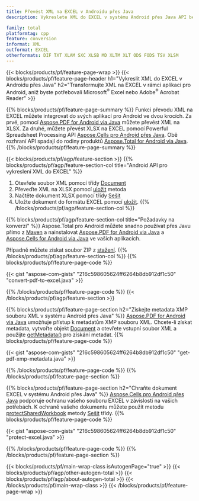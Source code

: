 ```yaml
---
title: Převést XML na EXCEL v Androidu přes Java
description: Vykreslete XML do EXCEL v systému Android přes Java API bez použití Microsoft Excel nebo Adobe Reader

family: total
platformtag: cpp
feature: conversion
informat: XML
outformat: EXCEL
otherformats: DIF TXT XLAM SXC XLSB MD XLTM XLT ODS FODS TSV XLSM
---
```

{{< blocks/products/pf/feature-page-wrap >}}
{{< blocks/products/pf/feature-page-header h1="Vykreslit XML do EXCEL v Androidu přes Java" h2="Transformujte XML na EXCEL v rámci aplikací pro Android, aniž byste potřebovali Microsoft<sup>&reg;</sup> Excel nebo Adobe<sup>&reg;</sup> Acrobat Reader" >}}

{{% blocks/products/pf/feature-page-summary %}}
Funkci převodu XML na EXCEL můžete integrovat do svých aplikací pro Android ve dvou krocích. Za prvé, pomocí [Aspose.PDF for Android via Java](https://products.aspose.com/pdf/android-java/) můžete převést XML na XLSX. Za druhé, můžete převést XLSX na EXCEL pomocí Powerful Spreadsheet Processing API [Aspose.Cells pro Android přes Java](https://products.aspose.com/cells/android-java/). Obě rozhraní API spadají do rodiny produktů [Aspose.Total for Android via Java](https://products.aspose.com/total/android-java/). 
{{% /blocks/products/pf/feature-page-summary  %}}

{{< blocks/products/pf/agp/feature-section >}}
{{% blocks/products/pf/agp/feature-section-col title="Android API pro vykreslení XML do EXCEL" %}}
1. Otevřete soubor XML pomocí třídy [Document](https://reference.aspose.com/pdf/java/com.aspose.pdf/Document)
2. Převeďte XML na XLSX pomocí [uložit](https://reference.aspose.com/pdf/java/com.aspose.pdf/Document#save-java.lang.String-com.aspose.pdf.SaveOptions-) metoda
3. Načtěte dokument XLSX pomocí třídy [Sešit](https://reference.aspose.com/cells/java/com.aspose.cells/Workbook)
4. Uložte dokument do formátu EXCEL pomocí [uložit](https://reference.aspose.com/cells/java/com.aspose.cells/workbook#save(java.lang.String,%20com.aspose.cells.SaveOptions)).
{{% /blocks/products/pf/agp/feature-section-col %}}

{{% blocks/products/pf/agp/feature-section-col title="Požadavky na konverzi" %}}
Aspose.Total pro Android můžete snadno používat přes Javu přímo z [Maven](https://releases.aspose.com/total/java/) a nainstalovat [Aspose.PDF for Android via Java](https://docs.aspose.com/pdf/androidjava/installation/) a [Aspose.Cells for Android via Java](https://docs.aspose.com/cells/java/aspose-cells-for-android-via-java-installation/) ve vašich aplikacích.

Případně můžete získat soubor ZIP z [stažení](https://releases.aspose.comtotal/androidjava).
{{% /blocks/products/pf/agp/feature-section-col %}}
{{% blocks/products/pf/feature-page-code %}}

{{< gist "aspose-com-gists" "216c598605624ff6264b8db912df1c50" "convert-pdf-to-excel.java" >}}



{{% /blocks/products/pf/feature-page-code %}}
{{< /blocks/products/pf/agp/feature-section >}}

{{% blocks/products/pf/feature-page-section  h2="Získejte metadata XMP souboru XML v systému Android přes Java" %}}
[Aspose.PDF for Android via Java](https://products.aspose.com/pdf/android-java/) umožňuje přístup k metadatům XMP souboru XML. Chcete-li získat metadata, vytvořte objekt [Document](https://reference.aspose.com/pdf/java/com.aspose.pdf/Document) a otevřete vstupní soubor XML a použijte [getMetadata()](https://reference.aspose.com/pdf/java/com.aspose.pdf/Document#getMetadata--) pro získání metadat.
{{% blocks/products/pf/feature-page-code %}}

{{< gist "aspose-com-gists" "216c598605624ff6264b8db912df1c50" "get-pdf-xmp-metadata.java" >}}

{{% /blocks/products/pf/feature-page-code  %}}
{{% /blocks/products/pf/feature-page-section %}}

{{% blocks/products/pf/feature-page-section  h2="Chraňte dokument EXCEL v systému Android přes Java" %}}
[Aspose.Cells pro Android přes Java](https://products.aspose.com/cells/android-java/) podporuje ochranu vašeho souboru EXCEL v závislosti na vašich potřebách. K ochraně vašeho dokumentu můžete použít metodu [protectSharedWorkbook](https://reference.aspose.com/cells/java/com.aspose.cells/workbook#protectSharedWorkbook(java.lang.String)) metody [Sešit](https://reference.aspose.com/cells/java/com.aspose.cells/Workbook) třídy.
{{% blocks/products/pf/feature-page-code %}}

{{< gist "aspose-com-gists" "216c598605624ff6264b8db912df1c50" "protect-excel.java" >}}

{{% /blocks/products/pf/feature-page-code  %}}
{{% /blocks/products/pf/feature-page-section %}}

{{< blocks/products/pf/main-wrap-class isAutogenPage="true" >}}
{{< blocks/products/pf/agp/other-autogen-total >}}
{{< blocks/products/pf/agp/about-autogen-total >}}
{{< /blocks/products/pf/main-wrap-class >}}
{{< /blocks/products/pf/feature-page-wrap >}}